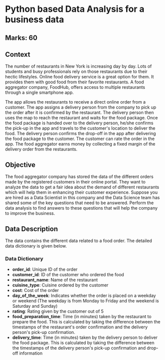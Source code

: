 # Python based Data Analysis for a business data

## Marks: 60

## Context

The number of restaurants in New York is increasing day by day. Lots of students and busy professionals rely on those restaurants due to their hectic lifestyles. Online food delivery service is a great option for them. It provides them with good food from their favorite restaurants. A food aggregator company, FoodHub, offers access to multiple restaurants through a single smartphone app.

The app allows the restaurants to receive a direct online order from a customer. The app assigns a delivery person from the company to pick up the order after it is confirmed by the restaurant. The delivery person then uses the map to reach the restaurant and waits for the food package. Once the food package is handed over to the delivery person, he/she confirms the pick-up in the app and travels to the customer's location to deliver the food. The delivery person confirms the drop-off in the app after delivering the food package to the customer. The customer can rate the order in the app. The food aggregator earns money by collecting a fixed margin of the delivery order from the restaurants.

## Objective

The food aggregator company has stored the data of the different orders made by the registered customers in their online portal. They want to analyze the data to get a fair idea about the demand of different restaurants which will help them in enhancing their customer experience. Suppose you are hired as a Data Scientist in this company and the Data Science team has shared some of the key questions that need to be answered. Perform the data analysis to find answers to these questions that will help the company to improve the business.

## Data Description

The data contains the different data related to a food order. The detailed data dictionary is given below.

### Data Dictionary

- **order_id**: Unique ID of the order
- **customer_id**: ID of the customer who ordered the food
- **restaurant_name**: Name of the restaurant
- **cuisine_type**: Cuisine ordered by the customer
- **cost**: Cost of the order
- **day_of_the_week**: Indicates whether the order is placed on a weekday or weekend (The weekday is from Monday to Friday and the weekend is Saturday and Sunday)
- **rating**: Rating given by the customer out of 5
- **food_preparation_time**: Time (in minutes) taken by the restaurant to prepare the food. This is calculated by taking the difference between the timestamps of the restaurant's order confirmation and the delivery person's pick-up confirmation.
- **delivery_time**: Time (in minutes) taken by the delivery person to deliver the food package. This is calculated by taking the difference between the timestamps of the delivery person's pick-up confirmation and drop-off information
